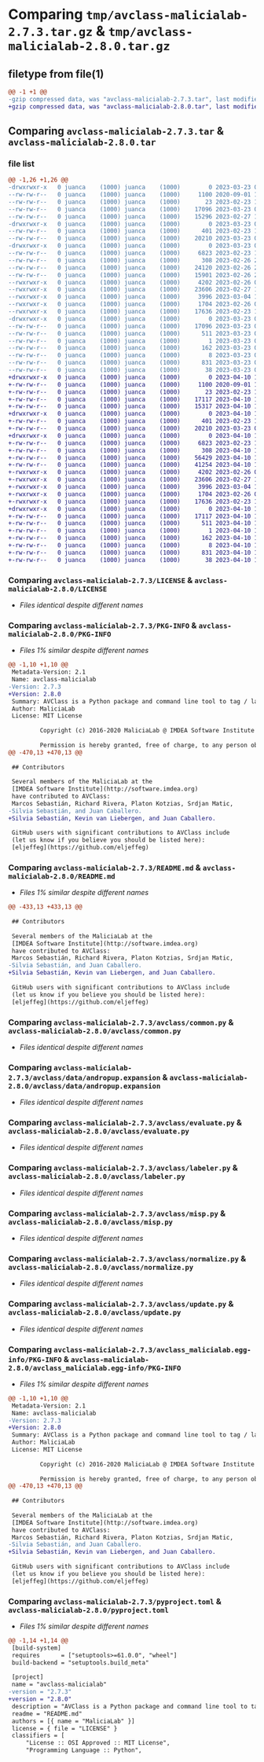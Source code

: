# Comparing `tmp/avclass-malicialab-2.7.3.tar.gz` & `tmp/avclass-malicialab-2.8.0.tar.gz`

## filetype from file(1)

```diff
@@ -1 +1 @@
-gzip compressed data, was "avclass-malicialab-2.7.3.tar", last modified: Thu Mar 23 08:32:13 2023, max compression
+gzip compressed data, was "avclass-malicialab-2.8.0.tar", last modified: Mon Apr 10 14:58:13 2023, max compression
```

## Comparing `avclass-malicialab-2.7.3.tar` & `avclass-malicialab-2.8.0.tar`

### file list

```diff
@@ -1,26 +1,26 @@
-drwxrwxr-x   0 juanca    (1000) juanca    (1000)        0 2023-03-23 08:32:13.533906 avclass-malicialab-2.7.3/
--rw-rw-r--   0 juanca    (1000) juanca    (1000)     1100 2020-09-01 17:16:19.000000 avclass-malicialab-2.7.3/LICENSE
--rw-rw-r--   0 juanca    (1000) juanca    (1000)       23 2023-02-23 10:39:34.000000 avclass-malicialab-2.7.3/MANIFEST.in
--rw-rw-r--   0 juanca    (1000) juanca    (1000)    17096 2023-03-23 08:32:13.533906 avclass-malicialab-2.7.3/PKG-INFO
--rw-rw-r--   0 juanca    (1000) juanca    (1000)    15296 2023-02-27 10:51:14.000000 avclass-malicialab-2.7.3/README.md
-drwxrwxr-x   0 juanca    (1000) juanca    (1000)        0 2023-03-23 08:32:13.533906 avclass-malicialab-2.7.3/avclass/
--rw-rw-r--   0 juanca    (1000) juanca    (1000)      401 2023-02-23 10:09:56.000000 avclass-malicialab-2.7.3/avclass/__init__.py
--rw-rw-r--   0 juanca    (1000) juanca    (1000)    20210 2023-03-23 08:28:38.000000 avclass-malicialab-2.7.3/avclass/common.py
-drwxrwxr-x   0 juanca    (1000) juanca    (1000)        0 2023-03-23 08:32:13.533906 avclass-malicialab-2.7.3/avclass/data/
--rw-rw-r--   0 juanca    (1000) juanca    (1000)     6823 2023-02-23 10:09:56.000000 avclass-malicialab-2.7.3/avclass/data/andropup.expansion
--rw-rw-r--   0 juanca    (1000) juanca    (1000)      308 2023-02-26 20:25:08.000000 avclass-malicialab-2.7.3/avclass/data/default.expansion
--rw-rw-r--   0 juanca    (1000) juanca    (1000)    24120 2023-02-26 20:25:08.000000 avclass-malicialab-2.7.3/avclass/data/default.tagging
--rw-rw-r--   0 juanca    (1000) juanca    (1000)    15901 2023-02-26 20:25:08.000000 avclass-malicialab-2.7.3/avclass/data/default.taxonomy
--rwxrwxr-x   0 juanca    (1000) juanca    (1000)     4202 2023-02-26 07:44:35.000000 avclass-malicialab-2.7.3/avclass/evaluate.py
--rwxrwxr-x   0 juanca    (1000) juanca    (1000)    23606 2023-02-27 10:51:54.000000 avclass-malicialab-2.7.3/avclass/labeler.py
--rwxrwxr-x   0 juanca    (1000) juanca    (1000)     3996 2023-03-04 13:05:26.000000 avclass-malicialab-2.7.3/avclass/misp.py
--rwxrwxr-x   0 juanca    (1000) juanca    (1000)     1704 2023-02-26 07:00:49.000000 avclass-malicialab-2.7.3/avclass/normalize.py
--rwxrwxr-x   0 juanca    (1000) juanca    (1000)    17636 2023-02-23 10:26:36.000000 avclass-malicialab-2.7.3/avclass/update.py
-drwxrwxr-x   0 juanca    (1000) juanca    (1000)        0 2023-03-23 08:32:13.533906 avclass-malicialab-2.7.3/avclass_malicialab.egg-info/
--rw-rw-r--   0 juanca    (1000) juanca    (1000)    17096 2023-03-23 08:32:13.000000 avclass-malicialab-2.7.3/avclass_malicialab.egg-info/PKG-INFO
--rw-rw-r--   0 juanca    (1000) juanca    (1000)      511 2023-03-23 08:32:13.000000 avclass-malicialab-2.7.3/avclass_malicialab.egg-info/SOURCES.txt
--rw-rw-r--   0 juanca    (1000) juanca    (1000)        1 2023-03-23 08:32:13.000000 avclass-malicialab-2.7.3/avclass_malicialab.egg-info/dependency_links.txt
--rw-rw-r--   0 juanca    (1000) juanca    (1000)      162 2023-03-23 08:32:13.000000 avclass-malicialab-2.7.3/avclass_malicialab.egg-info/entry_points.txt
--rw-rw-r--   0 juanca    (1000) juanca    (1000)        8 2023-03-23 08:32:13.000000 avclass-malicialab-2.7.3/avclass_malicialab.egg-info/top_level.txt
--rw-rw-r--   0 juanca    (1000) juanca    (1000)      831 2023-03-23 08:29:41.000000 avclass-malicialab-2.7.3/pyproject.toml
--rw-rw-r--   0 juanca    (1000) juanca    (1000)       38 2023-03-23 08:32:13.533906 avclass-malicialab-2.7.3/setup.cfg
+drwxrwxr-x   0 juanca    (1000) juanca    (1000)        0 2023-04-10 14:58:13.194088 avclass-malicialab-2.8.0/
+-rw-rw-r--   0 juanca    (1000) juanca    (1000)     1100 2020-09-01 17:16:19.000000 avclass-malicialab-2.8.0/LICENSE
+-rw-rw-r--   0 juanca    (1000) juanca    (1000)       23 2023-02-23 10:39:34.000000 avclass-malicialab-2.8.0/MANIFEST.in
+-rw-rw-r--   0 juanca    (1000) juanca    (1000)    17117 2023-04-10 14:58:13.194088 avclass-malicialab-2.8.0/PKG-INFO
+-rw-rw-r--   0 juanca    (1000) juanca    (1000)    15317 2023-04-10 14:11:52.000000 avclass-malicialab-2.8.0/README.md
+drwxrwxr-x   0 juanca    (1000) juanca    (1000)        0 2023-04-10 14:58:13.194088 avclass-malicialab-2.8.0/avclass/
+-rw-rw-r--   0 juanca    (1000) juanca    (1000)      401 2023-02-23 10:09:56.000000 avclass-malicialab-2.8.0/avclass/__init__.py
+-rw-rw-r--   0 juanca    (1000) juanca    (1000)    20210 2023-03-23 08:28:38.000000 avclass-malicialab-2.8.0/avclass/common.py
+drwxrwxr-x   0 juanca    (1000) juanca    (1000)        0 2023-04-10 14:58:13.194088 avclass-malicialab-2.8.0/avclass/data/
+-rw-rw-r--   0 juanca    (1000) juanca    (1000)     6823 2023-02-23 10:09:56.000000 avclass-malicialab-2.8.0/avclass/data/andropup.expansion
+-rw-rw-r--   0 juanca    (1000) juanca    (1000)      308 2023-04-10 14:08:05.000000 avclass-malicialab-2.8.0/avclass/data/default.expansion
+-rw-rw-r--   0 juanca    (1000) juanca    (1000)    56429 2023-04-10 14:08:05.000000 avclass-malicialab-2.8.0/avclass/data/default.tagging
+-rw-rw-r--   0 juanca    (1000) juanca    (1000)    41254 2023-04-10 14:08:05.000000 avclass-malicialab-2.8.0/avclass/data/default.taxonomy
+-rwxrwxr-x   0 juanca    (1000) juanca    (1000)     4202 2023-02-26 07:44:35.000000 avclass-malicialab-2.8.0/avclass/evaluate.py
+-rwxrwxr-x   0 juanca    (1000) juanca    (1000)    23606 2023-02-27 10:51:54.000000 avclass-malicialab-2.8.0/avclass/labeler.py
+-rwxrwxr-x   0 juanca    (1000) juanca    (1000)     3996 2023-03-04 13:05:26.000000 avclass-malicialab-2.8.0/avclass/misp.py
+-rwxrwxr-x   0 juanca    (1000) juanca    (1000)     1704 2023-02-26 07:00:49.000000 avclass-malicialab-2.8.0/avclass/normalize.py
+-rwxrwxr-x   0 juanca    (1000) juanca    (1000)    17636 2023-02-23 10:26:36.000000 avclass-malicialab-2.8.0/avclass/update.py
+drwxrwxr-x   0 juanca    (1000) juanca    (1000)        0 2023-04-10 14:58:13.194088 avclass-malicialab-2.8.0/avclass_malicialab.egg-info/
+-rw-rw-r--   0 juanca    (1000) juanca    (1000)    17117 2023-04-10 14:58:13.000000 avclass-malicialab-2.8.0/avclass_malicialab.egg-info/PKG-INFO
+-rw-rw-r--   0 juanca    (1000) juanca    (1000)      511 2023-04-10 14:58:13.000000 avclass-malicialab-2.8.0/avclass_malicialab.egg-info/SOURCES.txt
+-rw-rw-r--   0 juanca    (1000) juanca    (1000)        1 2023-04-10 14:58:13.000000 avclass-malicialab-2.8.0/avclass_malicialab.egg-info/dependency_links.txt
+-rw-rw-r--   0 juanca    (1000) juanca    (1000)      162 2023-04-10 14:58:13.000000 avclass-malicialab-2.8.0/avclass_malicialab.egg-info/entry_points.txt
+-rw-rw-r--   0 juanca    (1000) juanca    (1000)        8 2023-04-10 14:58:13.000000 avclass-malicialab-2.8.0/avclass_malicialab.egg-info/top_level.txt
+-rw-rw-r--   0 juanca    (1000) juanca    (1000)      831 2023-04-10 14:09:05.000000 avclass-malicialab-2.8.0/pyproject.toml
+-rw-rw-r--   0 juanca    (1000) juanca    (1000)       38 2023-04-10 14:58:13.194088 avclass-malicialab-2.8.0/setup.cfg
```

### Comparing `avclass-malicialab-2.7.3/LICENSE` & `avclass-malicialab-2.8.0/LICENSE`

 * *Files identical despite different names*

### Comparing `avclass-malicialab-2.7.3/PKG-INFO` & `avclass-malicialab-2.8.0/PKG-INFO`

 * *Files 1% similar despite different names*

```diff
@@ -1,10 +1,10 @@
 Metadata-Version: 2.1
 Name: avclass-malicialab
-Version: 2.7.3
+Version: 2.8.0
 Summary: AVClass is a Python package and command line tool to tag / label malware samples.
 Author: MaliciaLab
 License: MIT License
         
         Copyright (c) 2016-2020 MaliciaLab @ IMDEA Software Institute
         
         Permission is hereby granted, free of charge, to any person obtaining a copy
@@ -470,13 +470,13 @@
 
 ## Contributors
 
 Several members of the MaliciaLab at the
 [IMDEA Software Institute](http://software.imdea.org)
 have contributed to AVClass:
 Marcos Sebastián, Richard Rivera, Platon Kotzias, Srdjan Matic,
-Silvia Sebastián, and Juan Caballero.
+Silvia Sebastián, Kevin van Liebergen, and Juan Caballero.
 
 GitHub users with significant contributions to AVClass include
 (let us know if you believe you should be listed here):
 [eljeffeg](https://github.com/eljeffeg)
```

### Comparing `avclass-malicialab-2.7.3/README.md` & `avclass-malicialab-2.8.0/README.md`

 * *Files 1% similar despite different names*

```diff
@@ -433,13 +433,13 @@
 
 ## Contributors
 
 Several members of the MaliciaLab at the
 [IMDEA Software Institute](http://software.imdea.org)
 have contributed to AVClass:
 Marcos Sebastián, Richard Rivera, Platon Kotzias, Srdjan Matic,
-Silvia Sebastián, and Juan Caballero.
+Silvia Sebastián, Kevin van Liebergen, and Juan Caballero.
 
 GitHub users with significant contributions to AVClass include
 (let us know if you believe you should be listed here):
 [eljeffeg](https://github.com/eljeffeg)
```

### Comparing `avclass-malicialab-2.7.3/avclass/common.py` & `avclass-malicialab-2.8.0/avclass/common.py`

 * *Files identical despite different names*

### Comparing `avclass-malicialab-2.7.3/avclass/data/andropup.expansion` & `avclass-malicialab-2.8.0/avclass/data/andropup.expansion`

 * *Files identical despite different names*

### Comparing `avclass-malicialab-2.7.3/avclass/evaluate.py` & `avclass-malicialab-2.8.0/avclass/evaluate.py`

 * *Files identical despite different names*

### Comparing `avclass-malicialab-2.7.3/avclass/labeler.py` & `avclass-malicialab-2.8.0/avclass/labeler.py`

 * *Files identical despite different names*

### Comparing `avclass-malicialab-2.7.3/avclass/misp.py` & `avclass-malicialab-2.8.0/avclass/misp.py`

 * *Files identical despite different names*

### Comparing `avclass-malicialab-2.7.3/avclass/normalize.py` & `avclass-malicialab-2.8.0/avclass/normalize.py`

 * *Files identical despite different names*

### Comparing `avclass-malicialab-2.7.3/avclass/update.py` & `avclass-malicialab-2.8.0/avclass/update.py`

 * *Files identical despite different names*

### Comparing `avclass-malicialab-2.7.3/avclass_malicialab.egg-info/PKG-INFO` & `avclass-malicialab-2.8.0/avclass_malicialab.egg-info/PKG-INFO`

 * *Files 1% similar despite different names*

```diff
@@ -1,10 +1,10 @@
 Metadata-Version: 2.1
 Name: avclass-malicialab
-Version: 2.7.3
+Version: 2.8.0
 Summary: AVClass is a Python package and command line tool to tag / label malware samples.
 Author: MaliciaLab
 License: MIT License
         
         Copyright (c) 2016-2020 MaliciaLab @ IMDEA Software Institute
         
         Permission is hereby granted, free of charge, to any person obtaining a copy
@@ -470,13 +470,13 @@
 
 ## Contributors
 
 Several members of the MaliciaLab at the
 [IMDEA Software Institute](http://software.imdea.org)
 have contributed to AVClass:
 Marcos Sebastián, Richard Rivera, Platon Kotzias, Srdjan Matic,
-Silvia Sebastián, and Juan Caballero.
+Silvia Sebastián, Kevin van Liebergen, and Juan Caballero.
 
 GitHub users with significant contributions to AVClass include
 (let us know if you believe you should be listed here):
 [eljeffeg](https://github.com/eljeffeg)
```

### Comparing `avclass-malicialab-2.7.3/pyproject.toml` & `avclass-malicialab-2.8.0/pyproject.toml`

 * *Files 1% similar despite different names*

```diff
@@ -1,14 +1,14 @@
 [build-system]
 requires      = ["setuptools>=61.0.0", "wheel"]
 build-backend = "setuptools.build_meta"
 
 [project]
 name = "avclass-malicialab"
-version = "2.7.3"
+version = "2.8.0"
 description = "AVClass is a Python package and command line tool to tag / label malware samples."
 readme = "README.md"
 authors = [{ name = "MaliciaLab" }]
 license = { file = "LICENSE" }
 classifiers = [
     "License :: OSI Approved :: MIT License",
     "Programming Language :: Python",
```

